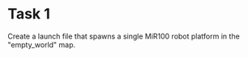 # Task 1

Create a launch file that spawns a single MiR100 robot platform in the "empty_world" map. 
